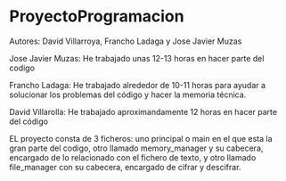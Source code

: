 # ProyectoProgramacion
Autores: David Villarroya, Francho Ladaga y Jose Javier Muzas

Jose Javier Muzas: He trabajado unas 12-13 horas en hacer parte del codigo

Francho Ladaga: He trabajado alrededor de 10-11 horas para ayudar a solucionar los problemas del código y hacer la memoria técnica.

David Villarolla: He trabajado aproximandamente 12 horas en hacer parte del código

EL proyecto consta de 3 ficheros: 
uno principal o main en el que esta la gran parte del codigo, 
otro llamado memory_manager y su cabecera, encargado de lo relacionado con el fichero de texto, 
y otro llamado file_manager con su cabecera, encargado de cifrar y descifrar.
